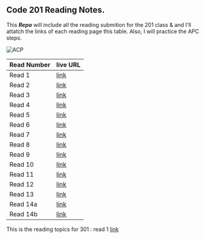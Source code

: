 ## Code 201 Reading Notes.

This _**Repo**_ will include all the reading submition for the 201 class &amp; and I'll attatch the links of each reading page this table.
Also, I will practice the APC steps.

![ACP](https://oer.gitlab.io/oer-courses/vm-oer/figures/icons/cloned-folder.svg)


Read Number | live URL
 ---------- | ---------
Read 1      | [link](https://yasminadaileh1.github.io/reading-notes/class-01)
Read 2      | [link](https://yasminadaileh1.github.io/reading-notes/class-02)
Read 3      | [link](https://yasminadaileh1.github.io/reading-notes/class-03)
Read 4      | [link](https://yasminadaileh1.github.io/reading-notes/class-04)
Read 5      | [link](https://yasminadaileh1.github.io/reading-notes/class-05)
Read 6      | [link](https://yasminadaileh1.github.io/reading-notes/class-06)
Read 7      | [link](https://yasminadaileh1.github.io/reading-notes/class-07)
Read 8      | [link](https://yasminadaileh1.github.io/reading-notes/class-08)
Read 9      | [link](https://yasminadaileh1.github.io/reading-notes/class-09)
Read 10     | [link](https://yasminadaileh1.github.io/reading-notes/class-10)
Read 11     | [link](https://yasminadaileh1.github.io/reading-notes/class11)
Read 12     | [link](https://yasminadaileh1.github.io/reading-notes/class-12)
Read 13     | [link](https://yasminadaileh1.github.io/reading-notes/class-13)
Read 14a    | [link](https://yasminadaileh1.github.io/reading-notes/class-14a)
Read 14b    | [link](https://yasminadaileh1.github.io/reading-notes/class-14b)


This is the reading topics for 301 :
read 1 [link](https://yasminadaileh1.github.io/reading-notes/read01)
